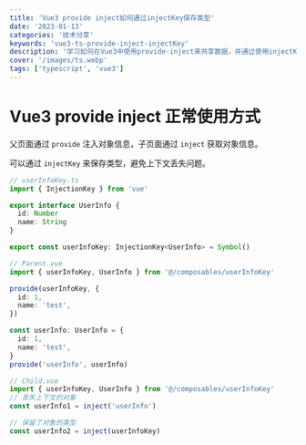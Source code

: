 ```yaml
---
title: 'Vue3 provide inject如何通过injectKey保存类型'
date: '2023-01-13'
categories: '技术分享'
keywords: 'vue3-ts-provide-inject-injectKey'
description: '学习如何在Vue3中使用provide-inject来共享数据，并通过使用injectKey来保存类型，避免上下文丢失问题。'
cover: '/images/ts.webp'
tags: ['typescript', 'vue3']
---
```


# Vue3 provide inject 正常使用方式

父页面通过 `provide` 注入对象信息，子页面通过 `inject` 获取对象信息。

可以通过 `injectKey` 来保存类型，避免上下文丢失问题。

```ts
// userInfoKey.ts
import { InjectionKey } from 'vue'

export interface UserInfo {
  id: Number
  name: String
}

export const userInfoKey: InjectionKey<UserInfo> = Symbol()
```

```ts
// Parent.vue
import { userInfoKey, UserInfo } from '@/composables/userInfoKey'

provide(userInfoKey, {
  id: 1,
  name: 'test',
})

const userInfo: UserInfo = {
  id: 1,
  name: 'test',
}
provide('userInfo', userInfo)
```

```ts
// Child.vue
import { userInfoKey, UserInfo } from '@/composables/userInfoKey'
// 丢失上下文的对象
const userInfo1 = inject('userInfo')

// 保留了对象的类型
const userInfo2 = inject(userInfoKey)
```
